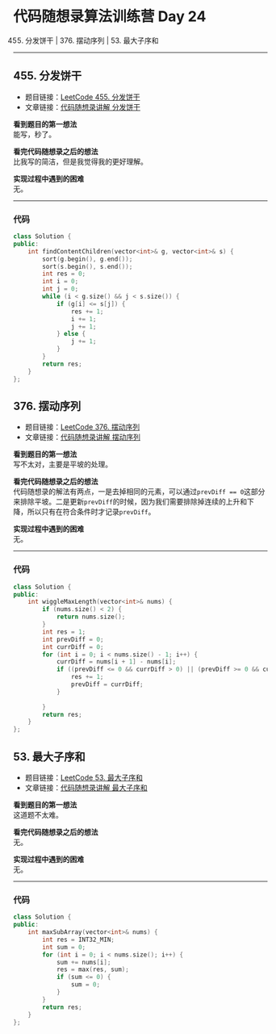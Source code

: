 # 代码随想录算法训练营 Day 24   
455. 分发饼干 | 376. 摆动序列 | 53. 最大子序和

---

## 455. 分发饼干
* 题目链接：[LeetCode 455. 分发饼干](https://leetcode.cn/problems/assign-cookies)
* 文章链接：[代码随想录讲解 分发饼干](https://programmercarl.com/0455.%E5%88%86%E5%8F%91%E9%A5%BC%E5%B9%B2.html)

**看到题目的第一想法**    
能写，秒了。

**看完代码随想录之后的想法**    
比我写的简洁，但是我觉得我的更好理解。      

**实现过程中遇到的困难**  
无。
   
---

### 代码
```cpp
class Solution {
public:
    int findContentChildren(vector<int>& g, vector<int>& s) {
        sort(g.begin(), g.end());
        sort(s.begin(), s.end());
        int res = 0;
        int i = 0;
        int j = 0;
        while (i < g.size() && j < s.size()) {
            if (g[i] <= s[j]) {
                res += 1;
                i += 1;
                j += 1;
            } else {
                j += 1;
            }
        }
        return res;
    }
};
```

## 376. 摆动序列
* 题目链接：[LeetCode 376. 摆动序列](https://leetcode.cn/problems/wiggle-subsequence/)
* 文章链接：[代码随想录讲解 摆动序列](https://programmercarl.com/0376.%E6%91%86%E5%8A%A8%E5%BA%8F%E5%88%97.html)

**看到题目的第一想法**    
写不太对，主要是平坡的处理。

**看完代码随想录之后的想法**    
代码随想录的解法有两点，一是去掉相同的元素，可以通过`prevDiff == 0`这部分来排除平坡。二是更新`prevDiff`的时候，因为我们需要排除掉连续的上升和下降，所以只有在符合条件时才记录`prevDiff`。        

**实现过程中遇到的困难**  
无。
   
---

### 代码
```cpp
class Solution {
public:
    int wiggleMaxLength(vector<int>& nums) {
        if (nums.size() < 2) {
            return nums.size();
        }
        int res = 1;
        int prevDiff = 0;
        int currDiff = 0;
        for (int i = 0; i < nums.size() - 1; i++) {
            currDiff = nums[i + 1] - nums[i];
            if ((prevDiff <= 0 && currDiff > 0) || (prevDiff >= 0 && currDiff < 0)) {
                res += 1;
                prevDiff = currDiff;
            }
            
        }
        return res;
    }
};
```

## 53. 最大子序和
* 题目链接：[LeetCode 53. 最大子序和](https://leetcode.cn/problems/maximum-subarray/)
* 文章链接：[代码随想录讲解 最大子序和](https://programmercarl.com/0053.%E6%9C%80%E5%A4%A7%E5%AD%90%E5%BA%8F%E5%92%8C.html)

**看到题目的第一想法**    
这道题不太难。

**看完代码随想录之后的想法**    
无。        

**实现过程中遇到的困难**  
无。
   
---

### 代码
```cpp
class Solution {
public:
    int maxSubArray(vector<int>& nums) {
        int res = INT32_MIN;
        int sum = 0;
        for (int i = 0; i < nums.size(); i++) {
            sum += nums[i];
            res = max(res, sum);
            if (sum <= 0) {
                sum = 0;
            }
        }
        return res;
    }
};
```